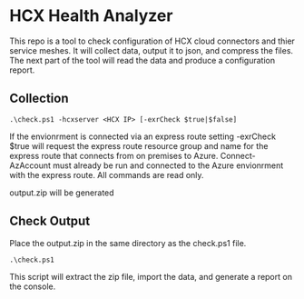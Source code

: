 # HCX Health Analyzer
This repo is a tool to check configuration of HCX cloud connectors and thier service meshes.  It will collect data, output it to json, and compress the files.  The next part of the tool will read the data and produce a configuration report.  

## Collection

`.\check.ps1 -hcxserver <HCX IP> [-exrCheck $true|$false]`

If the envionrment is connected via an express route setting -exrCheck $true will request the express route resource group and name for the express route that connects from on premises to Azure.  Connect-AzAccount must already be run and connected to the Azure envionrment with the express route.  All commands are read only.

output.zip will be generated

## Check Output

Place the output.zip in the same directory as the check.ps1 file.

`.\check.ps1`

This script will extract the zip file, import the data, and generate a report on the console.
